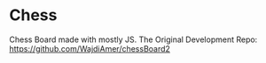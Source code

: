 # Chess
Chess Board made with mostly JS.
The Original Development Repo: https://github.com/WajdiAmer/chessBoard2
